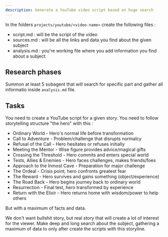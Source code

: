 ```yaml
---
description: Generate a YouTube video script based on huge search
---
```


In the folders `projects/youtube/<video-name>` create the following files :

- script.md : will be the script of the video
- sources.md : will be all the links and data you find about the given subject
- analysis.md : you're working file where you add information you find about a subject.

## Research phases

Summon at least 5 subagent that will search for specific part and gather all informatio inside `analysis.md` file.

## Tasks

You need to create a YouTube script for a given story. You need to follow storytelling structure "the hero" with this :

- Ordinary World - Hero's normal life before transformation
- Call to Adventure - Problem/challenge that disrupts normalcy
- Refusal of the Call - Hero hesitates or refuses initially
- Meeting the Mentor - Wise figure provides advice/magical gifts
- Crossing the Threshold - Hero commits and enters special world
- Tests, Allies & Enemies - Hero faces challenges, makes friends/foes
- Approach to the Inmost Cave - Preparation for major challenge
- The Ordeal - Crisis point, hero confronts greatest fear
- The Reward - Hero survives and gains something (object/experience)
- The Road Back - Hero begins journey back to ordinary world
- Resurrection - Final test, hero transformed by experience
- Return with the Elixir - Hero returns home with wisdom/power to help others

But with a maximum of facts and data.

We don't want bullshit story, but real story that will create a lot of interest for the viewer. Make deep and long search about the subject, gathering a maximum of data to only after create the scripts with this storyline.
